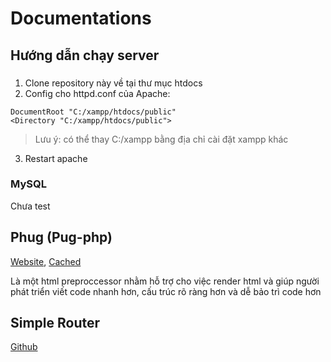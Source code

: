 # Documentations
## Hướng dẫn chạy server
### 
1. Clone repository này về tại thư mục htdocs
2. Config cho httpd.conf của Apache:
```
DocumentRoot "C:/xampp/htdocs/public"
<Directory "C:/xampp/htdocs/public">
```
> Lưu ý: có thể thay C:/xampp bằng địa chỉ cài đặt xampp khác
3. Restart apache
### MySQL
Chưa test

## Phug (Pug-php)
[Website](https://phug-lang.com/), [Cached](https://web.archive.org/web/20180823052643/https://phug-lang.com/)

Là một html preproccessor nhằm hỗ trợ cho việc render html và giúp người phát triển viết code nhanh hơn, cấu trúc rõ ràng hơn và dễ bảo trì code hơn


## Simple Router
[Github](https://github.com/skipperbent/simple-php-router)
